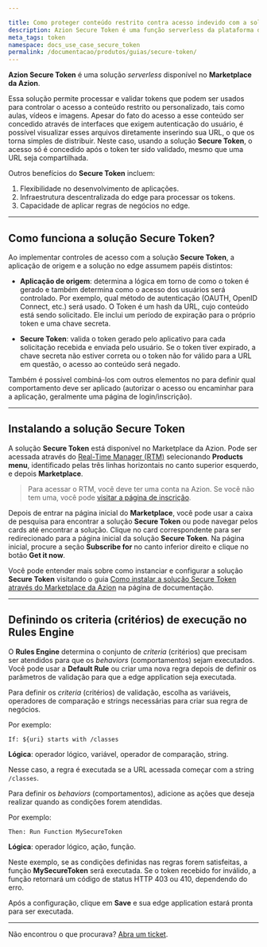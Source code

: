 ```yaml
---

title: Como proteger conteúdo restrito contra acesso indevido com a solução Azion Secure Token
description: Azion Secure Token é uma função serverless da plataforma de edge computing da Azion para o processamento e validação de tokens que pode ser empregada no controle de acesso a conteúdos restritos ou personalizados, tais como aulas, vídeos e imagens.
meta_tags: token
namespace: docs_use_case_secure_token
permalink: /documentacao/produtos/guias/secure-token/
---
```


**Azion Secure Token** é uma solução *serverless* disponível no **Marketplace da Azion**.

Essa solução permite processar e validar tokens que podem ser usados para controlar o acesso a conteúdo restrito ou personalizado, tais como aulas, vídeos e imagens. Apesar do fato do acesso a esse conteúdo ser concedido através de interfaces que exigem autenticação do usuário, é possível visualizar esses arquivos diretamente inserindo sua URL, o que os torna simples de distribuir. Neste caso, usando a solução **Secure Token**, o acesso só é concedido após o token ter sido validado, mesmo que uma URL seja compartilhada.

Outros benefícios do **Secure Token** incluem:

1. Flexibilidade no desenvolvimento de aplicações.
2. Infraestrutura descentralizada do edge para processar os tokens.
3. Capacidade de aplicar regras de negócios no edge.

---

## Como funciona a solução Secure Token?

Ao implementar controles de acesso com a solução **Secure Token**, a aplicação de origem e a solução no edge assumem papéis distintos:

- **Aplicação de origem**: determina a lógica em torno de como o token é gerado e também determina como o acesso dos usuários será controlado. Por exemplo, qual método de autenticação (OAUTH, OpenID Connect, etc.) será usado. O Token é um hash da URL, cujo conteúdo está sendo solicitado. Ele inclui um período de expiração para o próprio token e uma chave secreta.

- **Secure Token**: valida o token gerado pelo aplicativo para cada solicitação recebida e enviada pelo usuário. Se o token tiver expirado, a chave secreta não estiver correta ou o token não for válido para a URL em questão, o acesso ao conteúdo será negado.

Também é possível combiná-los com outros elementos no para definir qual comportamento deve ser aplicado (autorizar o acesso ou encaminhar para a aplicação, geralmente uma página de login/inscrição).

---

## Instalando a solução Secure Token

A solução **Secure Token** está disponível no Marketplace da Azion. Pode ser acessada através do [Real-Time Manager (RTM)](https://manager.azion.com/) selecionando **Products menu**, identificado pelas três linhas horizontais no canto superior esquerdo, e depois **Marketplace**.

> Para acessar o RTM, você deve ter uma conta na Azion. Se você não tem uma, você pode [visitar a página de inscrição](https://manager.azion.com/signup).

Depois de entrar na página inicial do **Marketplace**, você pode usar a caixa de pesquisa para encontrar a solução **Secure Token** ou pode navegar pelos cards até encontrar a solução. Clique no card correspondente para ser redirecionado para a página inicial da solução **Secure Token**. Na página inicial, procure a seção **Subscribe for** no canto inferior direito e clique no botão **Get it now**.

Você pode entender mais sobre como instanciar e configurar a solução **Secure Token** visitando o guia [Como instalar a solução Secure Token através do Marketplace da Azion](/pt-br/documentacao/produtos/guias/securetoken/) na página de documentação.

---

## Definindo os criteria (critérios) de execução no Rules Engine

O **Rules Engine** determina o conjunto de *criteria* (critérios) que precisam ser atendidos para que os *behaviors* (comportamentos) sejam executados. Você pode usar a **Default Rule** ou criar uma nova regra depois de definir os parâmetros de validação para que a edge application seja executada.

Para definir os *criteria* (critérios) de validação, escolha as variáveis, operadores de comparação e strings necessárias para criar sua regra de negócios.

Por exemplo:

`If: ${uri} starts with /classes`

**Lógica**: operador lógico, variável, operador de comparação, string.

Nesse caso, a regra é executada se a URL acessada começar com a string `/classes`.

Para definir os *behaviors* (comportamentos), adicione as ações que deseja realizar quando as condições forem atendidas.

Por exemplo:

`Then: Run Function MySecureToken`

**Lógica**: operador lógico, ação, função.

Neste exemplo, se as condições definidas nas regras forem satisfeitas, a função **MySecureToken** será executada. Se o token recebido for inválido, a função retornará um código de status HTTP 403 ou 410, dependendo do erro.

Após a configuração, clique em **Save** e sua edge application estará pronta para ser executada.

---

Não encontrou o que procurava? [Abra um ticket](https://tickets.azion.com/).

